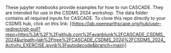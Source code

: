 These jupyter notebooks provide examples for how to run CASCADE. They are intended for use in the CSDMS 2024 workshop. The data folder contains all required inputs for CASCADE. 
To clone this repo directly to your CSDMS hub, click on this link: [(https://lab.openearthscape.org/hub/user-redirect/git-pull?repo=https%3A%2F%2Fgithub.com%2Favanblunk%2FCASCADE_CSDMS_2024&urlpath=lab%2Ftree%2FCASCADE_CSDMS_2024%2FCSDMS_2024_Activity_EXERCISE.ipynb%3Fautodecode&branch=main)]
